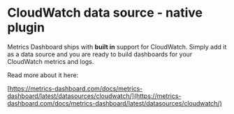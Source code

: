 # CloudWatch data source - native plugin

Metrics Dashboard ships with **built in** support for CloudWatch. Simply add it as a data source and you are ready to build dashboards for your CloudWatch metrics and logs.

Read more about it here:

[https://metrics-dashboard.com/docs/metrics-dashboard/latest/datasources/cloudwatch/](https://metrics-dashboard.com/docs/metrics-dashboard/latest/datasources/cloudwatch/)
